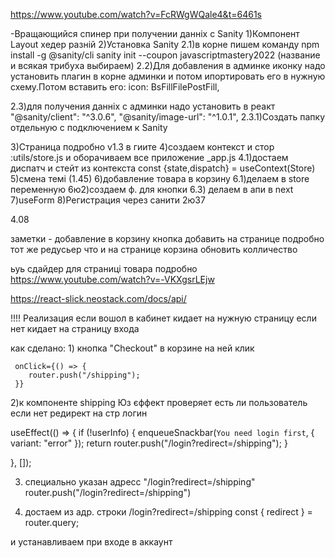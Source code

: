 
https://www.youtube.com/watch?v=FcRWgWQale4&t=6461s

-Вращающийся спинер при получении данніх с Sanity
1)Компонент Layout хедер разній
2)Установка Sanity
   2.1)в корне  пишем команду
       npm install -g @sanity/cli
      sanity init --coupon javascriptmastery2022
      (название и всякая трибуха выбираем)
   2.2)Для добавления в админке иконку надо установить плагин в корне админки 
     и потом ипортировать его в нужную схему.Потом вставить его:
       icon: BsFillFilePostFill,

   2.3)для получения данніх с админки надо установить в реакт
      "@sanity/client": "^3.0.6",
      "@sanity/image-url": "^1.0.1",
      2.3.1)Создать папку отдельную с подключением к Sanity

3)Страница подробно v1.3 в гиите
4)создаем контекст и стор :utils/store.js  и оборачиваем все приложение  _app.js
   4.1)достаем диспатч и стейт   из контекста 
      const {state,dispatch} = useContext(Store)
5)смена темі (1.45)
6)добавление товара в корзину
6.1)делаем в store переменную
6ю2)создаем ф. для кнопки
6.3) делаем в апи в next
7)useForm
8)Регистрация через санити 2ю37






4.08
      

   заметки - добавление в корзину кнопка добавить  на странице подробно тот же редусьер что и на странице корзина обновить колличество



ьуь сдайдер для страниці товара подробно
   https://www.youtube.com/watch?v=-VKXgsrLEjw


   https://react-slick.neostack.com/docs/api/

   !!!!
   Реализация если вошол в кабинет кидает на нужную страницу если нет кидает на страницу входа 

   как сделано: 1) кнопка "Checkout" в корзине на ней клик

     onClick={() => {
        router.push("/shipping");
     }}
2)к компоненте shipping Юз єффект проверяет есть ли пользователь если нет редирект на стр логин

  useEffect(() => {
    if (!userInfo) {
      enqueueSnackbar(`You need login first`, { variant: "error" });
      return router.push("/login?redirect=/shipping");
    }

  }, []);

  3) специально указан адресс "/login?redirect=/shipping"
router.push("/login?redirect=/shipping")

4) достаем из адр. строки   /login?redirect=/shipping
 const { redirect } = router.query;

 и устанавливаем при входе в аккаунт 

 
